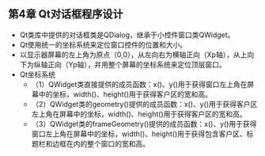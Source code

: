 ## 第4章 Qt对话框程序设计
- Qt类库中提供的对话框类是QDialog，继承于小控件窗口类QWidget。
- Qt使用统一的坐标系统来定位窗口控件的位置和大小。
- 以显示器屏幕的左上角为原点（0,0），从左向右为横轴正向（Xp轴），从上向下为纵轴正向（Yp轴），并用整个屏幕的坐标系统来定位顶层窗口。
- Qt坐标系统
	- （1）QWidget类直接提供的成员函数：x()、y()用于获得窗口左上角在屏幕中的坐标，width()、height()用于获得客户区的宽和高。
	- （2）QWidget类的geometry()提供的成员函数：x()、y()用于获得客户区左上角在屏幕中的坐标，width()、height()用于获得客户区的宽和高。
	- （3）QWidget类的frameGeometry()提供的成员函数：x()、y()用于获得窗口左上角在屏幕中的坐标，width()、height()用于获得包含客户区、标题栏和边框在内的整个窗口的宽和高。